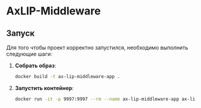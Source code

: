 # AxLIP-Middleware

## Запуск

Для того чтобы проект корректно запустился, необходимо выполнить следующие шаги:

1. **Собрать образ**:

    ```bash
    docker build -t ax-lip-middleware-app .
    ```

2. **Запустить контейнер**:

    ```bash
    docker run -it -p 9997:9997 --rm --name ax-lip-middleware-app ax-lip-middleware-app
    ```